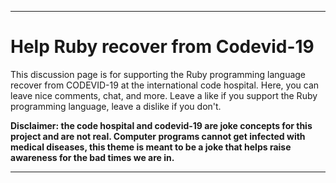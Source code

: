 ***

# Help Ruby recover from Codevid-19

This discussion page is for supporting the Ruby programming language recover from CODEVID-19 at the international code hospital. Here, you can leave nice comments, chat, and more. Leave a like if you support the Ruby programming language, leave a dislike if you don't.

**Disclaimer: the code hospital and codevid-19 are joke concepts for this project and are not real. Computer programs cannot get infected with medical diseases, this theme is meant to be a joke that helps raise awareness for the bad times we are in.**

***
